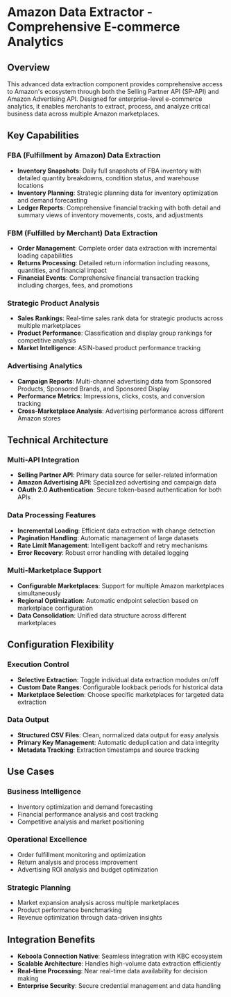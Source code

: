 # Amazon Data Extractor - Comprehensive E-commerce Analytics

## Overview

This advanced data extraction component provides comprehensive access to Amazon's ecosystem through both the Selling Partner API (SP-API) and Amazon Advertising API. Designed for enterprise-level e-commerce analytics, it enables merchants to extract, process, and analyze critical business data across multiple Amazon marketplaces.

## Key Capabilities

### FBA (Fulfillment by Amazon) Data Extraction
- **Inventory Snapshots**: Daily full snapshots of FBA inventory with detailed quantity breakdowns, condition status, and warehouse locations
- **Inventory Planning**: Strategic planning data for inventory optimization and demand forecasting
- **Ledger Reports**: Comprehensive financial tracking with both detail and summary views of inventory movements, costs, and adjustments

### FBM (Fulfilled by Merchant) Data Extraction
- **Order Management**: Complete order data extraction with incremental loading capabilities
- **Returns Processing**: Detailed return information including reasons, quantities, and financial impact
- **Financial Events**: Comprehensive financial transaction tracking including charges, fees, and promotions

### Strategic Product Analysis
- **Sales Rankings**: Real-time sales rank data for strategic products across multiple marketplaces
- **Product Performance**: Classification and display group rankings for competitive analysis
- **Market Intelligence**: ASIN-based product performance tracking

### Advertising Analytics
- **Campaign Reports**: Multi-channel advertising data from Sponsored Products, Sponsored Brands, and Sponsored Display
- **Performance Metrics**: Impressions, clicks, costs, and conversion tracking
- **Cross-Marketplace Analysis**: Advertising performance across different Amazon stores

## Technical Architecture

### Multi-API Integration
- **Selling Partner API**: Primary data source for seller-related information
- **Amazon Advertising API**: Specialized advertising and campaign data
- **OAuth 2.0 Authentication**: Secure token-based authentication for both APIs

### Data Processing Features
- **Incremental Loading**: Efficient data extraction with change detection
- **Pagination Handling**: Automatic management of large datasets
- **Rate Limit Management**: Intelligent backoff and retry mechanisms
- **Error Recovery**: Robust error handling with detailed logging

### Multi-Marketplace Support
- **Configurable Marketplaces**: Support for multiple Amazon marketplaces simultaneously
- **Regional Optimization**: Automatic endpoint selection based on marketplace configuration
- **Data Consolidation**: Unified data structure across different marketplaces

## Configuration Flexibility

### Execution Control
- **Selective Extraction**: Toggle individual data extraction modules on/off
- **Custom Date Ranges**: Configurable lookback periods for historical data
- **Marketplace Selection**: Choose specific marketplaces for targeted data extraction

### Data Output
- **Structured CSV Files**: Clean, normalized data output for easy analysis
- **Primary Key Management**: Automatic deduplication and data integrity
- **Metadata Tracking**: Extraction timestamps and source tracking

## Use Cases

### Business Intelligence
- Inventory optimization and demand forecasting
- Financial performance analysis and cost tracking
- Competitive analysis and market positioning

### Operational Excellence
- Order fulfillment monitoring and optimization
- Return analysis and process improvement
- Advertising ROI analysis and budget optimization

### Strategic Planning
- Market expansion analysis across multiple marketplaces
- Product performance benchmarking
- Revenue optimization through data-driven insights

## Integration Benefits

- **Keboola Connection Native**: Seamless integration with KBC ecosystem
- **Scalable Architecture**: Handles high-volume data extraction efficiently
- **Real-time Processing**: Near real-time data availability for decision making
- **Enterprise Security**: Secure credential management and data handling